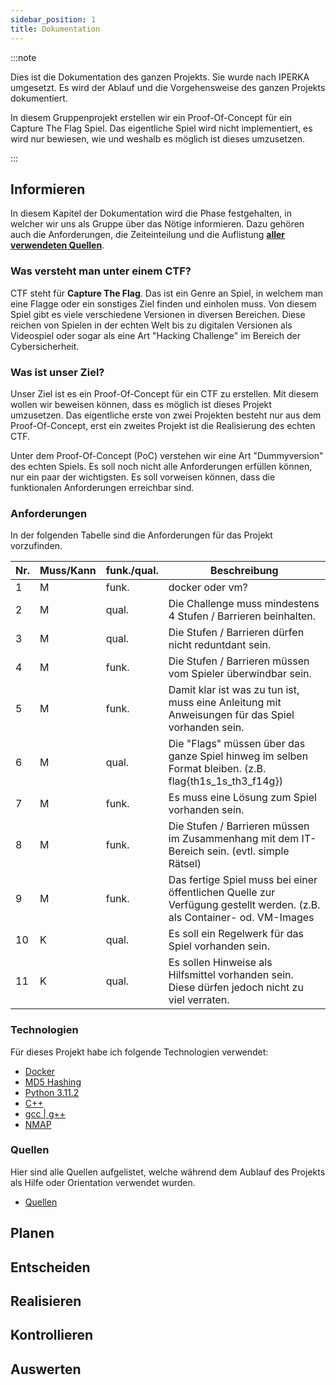 ```yaml
---
sidebar_position: 1
title: Dokumentation
---
```

:::note

Dies ist die Dokumentation des ganzen Projekts. Sie wurde nach IPERKA umgesetzt. Es wird der Ablauf und die Vorgehensweise des ganzen Projekts dokumentiert.

In diesem Gruppenprojekt erstellen wir ein Proof-Of-Concept für ein Capture The Flag Spiel. Das eigentliche Spiel wird nicht implementiert, es wird nur bewiesen, wie und weshalb es möglich ist dieses umzusetzen.

:::

## Informieren

In diesem Kapitel der Dokumentation wird die Phase festgehalten, in welcher wir uns als Gruppe über das Nötige informieren. Dazu gehören auch die Anforderungen, die Zeiteinteilung und die Auflistung [**aller verwendeten Quellen**](#quellen).

### Was versteht man unter einem CTF?

CTF steht für **Capture The Flag**. Das ist ein Genre an Spiel, in welchem man eine Flagge oder ein sonstiges Ziel finden und einholen muss. Von diesem Spiel gibt es viele verschiedene Versionen in diversen Bereichen. Diese reichen von Spielen in der echten Welt bis zu digitalen Versionen als Videospiel oder sogar als eine Art "Hacking Challenge" im Bereich der Cybersicherheit.

### Was ist unser Ziel?

Unser Ziel ist es ein Proof-Of-Concept für ein CTF zu erstellen. Mit diesem wollen wir beweisen können, dass es möglich ist dieses Projekt umzusetzen. Das eigentliche erste von zwei Projekten besteht nur aus dem Proof-Of-Concept, erst ein zweites Projekt ist die Realisierung des echten CTF.

Unter dem Proof-Of-Concept (PoC) verstehen wir eine Art "Dummyversion" des echten Spiels. Es soll noch nicht alle Anforderungen erfüllen können, nur ein paar der wichtigsten. Es soll vorweisen können, dass die funktionalen Anforderungen erreichbar sind.

### Anforderungen

In der folgenden Tabelle sind die Anforderungen für das Projekt vorzufinden.

| Nr. | Muss/Kann | funk./qual. | Beschreibung                                                                                                             |
| ----- | ----------- | ------------- | -------------------------------------------------------------------------------------------------------------------------- |
| 1   | M         | funk.       | docker oder vm?                                                                                                          |
| 2   | M         | qual.       | Die Challenge muss mindestens 4 Stufen / Barrieren beinhalten.                                                           |
| 3   | M         | qual.       | Die Stufen / Barrieren dürfen nicht reduntdant sein.                                                                    |
| 4   | M         | funk.       | Die Stufen / Barrieren müssen vom Spieler überwindbar sein.                                                            |
| 5   | M         | funk.       | Damit klar ist was zu tun ist, muss eine Anleitung mit Anweisungen für das Spiel vorhanden sein.                        |
| 6   | M         | qual.       | Die "Flags" müssen über das ganze Spiel hinweg im selben Format bleiben. (z.B. flag{th1s_1s_th3_f14g})                 |
| 7   | M         | funk.       | Es muss eine Lösung zum Spiel vorhanden sein.                                                                           |
| 8   | M         | funk.       | Die Stufen / Barrieren müssen im Zusammenhang mit dem IT-Bereich sein. (evtl. simple Rätsel)                           |
| 9   | M         | funk.       | Das fertige Spiel muss bei einer öffentlichen Quelle zur Verfügung gestellt werden. (z.B. als Container- od. VM-Images |
| 10  | K         | qual.       | Es soll ein Regelwerk für das Spiel vorhanden sein.                                                                     |
| 11  | K         | qual.       | Es sollen Hinweise als Hilfsmittel vorhanden sein. Diese dürfen jedoch nicht zu viel verraten.                          |

### Technologien

Für dieses Projekt habe ich folgende Technologien verwendet:

- [Docker](https://www.docker.com/)
- [MD5 Hashing](https://de.wikipedia.org/wiki/Message-Digest_Algorithm_5)
- [Python 3.11.2](https://www.python.org/)
- [C++](https://de.wikipedia.org/wiki/C%2B%2B#:~:text=C%2B%2B%20ist%20eine%20von,eine%20Programmierung%20auf%20hohem%20Abstraktionsniveau.)
- [gcc | g++](https://gcc.gnu.org/)
- [NMAP](https://nmap.org/)

### Quellen

Hier sind alle Quellen aufgelistet, welche während dem Aublauf des Projekts als Hilfe oder Orientation verwendet wurden.

- [Quellen](https://some-source.com)

## Planen

## Entscheiden

## Realisieren

## Kontrollieren

## Auswerten
